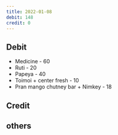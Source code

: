 ```yaml
---
title: 2022-01-08
debit: 148
credit: 0
---
```


## Debit 
* Medicine - 60
* Ruti - 20
* Papeya - 40
* Toimoi + center fresh - 10
* Pran mango chutney bar + Nimkey - 18

## Credit  

## others 


